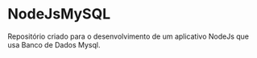 # NodeJsMySQL
Repositório criado para o desenvolvimento de um aplicativo NodeJs que usa Banco de Dados Mysql.
